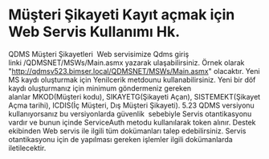 # Müşteri Şikayeti  Kayıt açmak  için Web Servis Kullanımı Hk.

QDMS Müşteri Şikayetleri  Web servisimize Qdms giriş linki /QDMSNET/MSWs/Main.asmx yazarak ulaşabilirsiniz.
Örnek olarak "http://qdmsv523.bimser.local/QDMSNET/MSWs/Main.asmx" olacaktır.
Yeni MS kaydı oluşturmak için YeniIcerik metdounu kullanabilirsiniz. Yeni bir döf kaydı oluşturmanız için minimum göndermeniz gereken alanlar MKOD(Müşteri kodu), SIKAYETG(Şikayeti Açan), SISTEMEKT(Şikayet Açma tarihi), ICDIS(İç Müşteri, Dış Müşteri Şikayeti).
5.23 QDMS versiyonu kullanıyorsanız bu versiyonlarda güvenlik  sebebiyle Servis otantikasyonu vardır ve bunun içinde ServiceAuth metodu kullanılarak token alınır. Destek ekibinden Web servis ile ilgili tüm dokümanları talep edebilirsiniz. Servis otantikasyonu için de yapılması gereken işlemler ilgili dokümanlarda iletilecektir.


